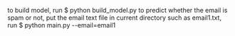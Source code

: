 to build model,
run $ python build_model.py
to predict whether the email is spam or not,
put the email text file in current directory such as email1.txt,
run $ python main.py --email=email1
